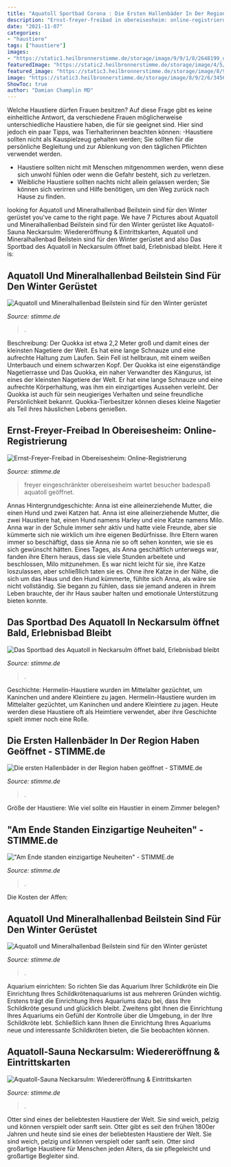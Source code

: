 ```yaml
---
title: "Aquatoll Sportbad Corona : Die Ersten Hallenbäder In Der Region Haben Geöffnet"
description: "Ernst-freyer-freibad in obereisesheim: online-registrierung"
date: "2021-11-07"
categories:
- "haustiere"
tags: ["haustiere"]
images:
- "https://static1.heilbronnerstimme.de/storage/image/9/9/1/8/2648199_default_1uE1iC_HQKRbq.jpg"
featuredImage: "https://static2.heilbronnerstimme.de/storage/image/4/5/1/3/3533154_default_1wMcom_NFzmIf.jpg"
featured_image: "https://static3.heilbronnerstimme.de/storage/image/8/9/2/6/3456298_zugriffschutz-teaser-968w_1vw1ZD_YPkQ9P.jpg"
image: "https://static3.heilbronnerstimme.de/storage/image/8/9/2/6/3456298_zugriffschutz-teaser-1935w_1vw1ZD_YPkQ9P.jpg"
ShowToc: true
author: "Damian Champlin MD"
---
```



Welche Haustiere dürfen Frauen besitzen?
Auf diese Frage gibt es keine einheitliche Antwort, da verschiedene Frauen möglicherweise unterschiedliche Haustiere haben, die für sie geeignet sind. Hier sind jedoch ein paar Tipps, was Tierhalterinnen beachten können:
-Haustiere sollten nicht als Kauspielzeug gehalten werden; Sie sollten für die persönliche Begleitung und zur Ablenkung von den täglichen Pflichten verwendet werden.
- Haustiere sollten nicht mit Menschen mitgenommen werden, wenn diese sich unwohl fühlen oder wenn die Gefahr besteht, sich zu verletzen.
- Weibliche Haustiere sollten nachts nicht allein gelassen werden; Sie können sich verirren und Hilfe benötigen, um den Weg zurück nach Hause zu finden.

	

		
looking for Aquatoll und Mineralhallenbad Beilstein sind für den Winter gerüstet you've came to the right page. We have 7 Pictures about Aquatoll und Mineralhallenbad Beilstein sind für den Winter gerüstet like Aquatoll-Sauna Neckarsulm: Wiedereröffnung &amp; Eintrittskarten, Aquatoll und Mineralhallenbad Beilstein sind für den Winter gerüstet and also Das Sportbad des Aquatoll in Neckarsulm öffnet bald, Erlebnisbad bleibt. Here it is:
		
    
## Aquatoll Und Mineralhallenbad Beilstein Sind Für Den Winter Gerüstet

<img loading=lazy src="https://static3.heilbronnerstimme.de/storage/image/8/9/2/6/3456298_zugriffschutz-teaser-1935w_1vw1ZD_YPkQ9P.jpg" onerror="this.onerror=null;this.src='https://tse3.mm.bing.net/th?id=OIP.JsoNeFtN1OmUnlytwzNUZgHaDc&amp;pid=15.1';" alt="Aquatoll und Mineralhallenbad Beilstein sind für den Winter gerüstet">

_Source: stimme.de_

>. 

	

Beschreibung: Der Quokka ist etwa 2,2 Meter groß und damit eines der kleinsten Nagetiere der Welt. Es hat eine lange Schnauze und eine aufrechte Haltung zum Laufen. Sein Fell ist hellbraun, mit einem weißen Unterbauch und einem schwarzen Kopf. Der Quokka ist eine eigenständige Nagetierrasse und
Das Quokka, ein naher Verwandter des Kängurus, ist eines der kleinsten Nagetiere der Welt. Er hat eine lange Schnauze und eine aufrechte Körperhaltung, was ihm ein einzigartiges Aussehen verleiht. Der Quokka ist auch für sein neugieriges Verhalten und seine freundliche Persönlichkeit bekannt. Quokka-Tierbesitzer können dieses kleine Nagetier als Teil ihres häuslichen Lebens genießen.

    
## Ernst-Freyer-Freibad In Obereisesheim: Online-Registrierung

<img loading=lazy src="https://trmcdn.eu/system-images/image_yb9aEI.jpg" onerror="this.onerror=null;this.src='https://tse3.mm.bing.net/th?id=OIP.Ngj_MB8ZbWakmcC31rbNaAHaJf&amp;pid=15.1';" alt="Ernst-Freyer-Freibad in Obereisesheim: Online-Registrierung">

_Source: stimme.de_

>freyer eingeschränkter obereisesheim wartet besucher badespaß aquatoll geöffnet. 

	

Annas Hintergrundgeschichte: Anna ist eine alleinerziehende Mutter, die einen Hund und zwei Katzen hat.
Anna ist eine alleinerziehende Mutter, die zwei Haustiere hat, einen Hund namens Harley und eine Katze namens Milo. Anna war in der Schule immer sehr aktiv und hatte viele Freunde, aber sie kümmerte sich nie wirklich um ihre eigenen Bedürfnisse. Ihre Eltern waren immer so beschäftigt, dass sie Anna nie so oft sehen konnten, wie sie es sich gewünscht hätten. Eines Tages, als Anna geschäftlich unterwegs war, fanden ihre Eltern heraus, dass sie viele Stunden arbeitete und beschlossen, Milo mitzunehmen. Es war nicht leicht für sie, ihre Katze loszulassen, aber schließlich taten sie es. Ohne ihre Katze in der Nähe, die sich um das Haus und den Hund kümmerte, fühlte sich Anna, als wäre sie nicht vollständig. Sie begann zu fühlen, dass sie jemand anderen in ihrem Leben brauchte, der ihr Haus sauber halten und emotionale Unterstützung bieten konnte.

    
## Das Sportbad Des Aquatoll In Neckarsulm öffnet Bald, Erlebnisbad Bleibt

<img loading=lazy src="https://static2.heilbronnerstimme.de/storage/image/4/5/1/3/3533154_default_1wMcom_NFzmIf.jpg" onerror="this.onerror=null;this.src='https://tse2.mm.bing.net/th?id=OIP.-pe0nKSpt_bbvedh6_l6ggHaFi&amp;pid=15.1';" alt="Das Sportbad des Aquatoll in Neckarsulm öffnet bald, Erlebnisbad bleibt">

_Source: stimme.de_

>. 

	

Geschichte: Hermelin-Haustiere wurden im Mittelalter gezüchtet, um Kaninchen und andere Kleintiere zu jagen.
Hermelin-Haustiere wurden im Mittelalter gezüchtet, um Kaninchen und andere Kleintiere zu jagen. Heute werden diese Haustiere oft als Heimtiere verwendet, aber ihre Geschichte spielt immer noch eine Rolle.

    
## Die Ersten Hallenbäder In Der Region Haben Geöffnet - STIMME.de

<img loading=lazy src="https://static3.heilbronnerstimme.de/storage/image/2/9/3/8/3448392_default-vorschau-900w_1voedu_pSOTtQ.jpg" onerror="this.onerror=null;this.src='https://tse1.mm.bing.net/th?id=OIP.9K4CkbsIdNSkAnH4zfD4WQHaEs&amp;pid=15.1';" alt="Die ersten Hallenbäder in der Region haben geöffnet - STIMME.de">

_Source: stimme.de_

>. 

	

Größe der Haustiere: Wie viel sollte ein Haustier in einem Zimmer belegen?

    
## &quot;Am Ende Standen Einzigartige Neuheiten&quot; - STIMME.de

<img loading=lazy src="https://static1.heilbronnerstimme.de/storage/image/9/9/1/8/2648199_default_1uE1iC_HQKRbq.jpg" onerror="this.onerror=null;this.src='https://tse2.mm.bing.net/th?id=OIP.FlMyL7WkxYZyiSdY0lIQJwHaEq&amp;pid=15.1';" alt="&quot;Am Ende standen einzigartige Neuheiten&quot; - STIMME.de">

_Source: stimme.de_

>. 

	

Die Kosten der Affen:

    
## Aquatoll Und Mineralhallenbad Beilstein Sind Für Den Winter Gerüstet

<img loading=lazy src="https://static3.heilbronnerstimme.de/storage/image/8/9/2/6/3456298_zugriffschutz-teaser-968w_1vw1ZD_YPkQ9P.jpg" onerror="this.onerror=null;this.src='https://tse3.mm.bing.net/th?id=OIP.n-oi0kAN5MHAFfvLP9x5dQHaDc&amp;pid=15.1';" alt="Aquatoll und Mineralhallenbad Beilstein sind für den Winter gerüstet">

_Source: stimme.de_

>. 

	

Aquarium einrichten: So richten Sie das Aquarium Ihrer Schildkröte ein
Die Einrichtung Ihres Schildkrötenaquariums ist aus mehreren Gründen wichtig. Erstens trägt die Einrichtung Ihres Aquariums dazu bei, dass Ihre Schildkröte gesund und glücklich bleibt. Zweitens gibt Ihnen die Einrichtung Ihres Aquariums ein Gefühl der Kontrolle über die Umgebung, in der Ihre Schildkröte lebt. Schließlich kann Ihnen die Einrichtung Ihres Aquariums neue und interessante Schildkröten bieten, die Sie beobachten können.

    
## Aquatoll-Sauna Neckarsulm: Wiedereröffnung &amp; Eintrittskarten

<img loading=lazy src="https://trmcdn.eu/system-images/image_epX2Yg.jpg" onerror="this.onerror=null;this.src='https://tse1.mm.bing.net/th?id=OIP.0mhKn_yUeOxAFhpqBKGGPwHaEI&amp;pid=15.1';" alt="Aquatoll-Sauna Neckarsulm: Wiedereröffnung &amp; Eintrittskarten">

_Source: stimme.de_

>. 

	

Otter sind eines der beliebtesten Haustiere der Welt. Sie sind weich, pelzig und können verspielt oder sanft sein.
Otter gibt es seit den frühen 1800er Jahren und heute sind sie eines der beliebtesten Haustiere der Welt. Sie sind weich, pelzig und können verspielt oder sanft sein. Otter sind großartige Haustiere für Menschen jeden Alters, da sie pflegeleicht und großartige Begleiter sind.

